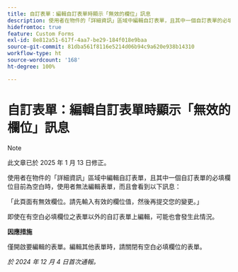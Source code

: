```yaml
---
title: 自訂表單：編輯自訂表單時顯示「無效的欄位」訊息
description: 使用者在物件的「詳細資訊」區域中編輯自訂表單，且其中一個自訂表單的必填欄位目前為空白時，使用者無法編輯表單，而且會看到一則訊息。此問題有因應措施。
hidefromtoc: true
feature: Custom Forms
exl-id: 8e812a51-617f-4aa7-be29-184f018e9baa
source-git-commit: 81dba561f8116e5214d06b94c9a620e938b14310
workflow-type: ht
source-wordcount: '168'
ht-degree: 100%

---
```


# 自訂表單：編輯自訂表單時顯示「無效的欄位」訊息

>[!NOTE]
>
>此文章已於 2025 年 1 月 13 日修正。

使用者在物件的「詳細資訊」區域中編輯自訂表單，且其中一個自訂表單的必填欄位目前為空白時，使用者無法編輯表單，而且會看到以下訊息：

「此頁面有無效欄位。請先輸入有效的欄位值，然後再提交您的變更。」

即使在有空白必填欄位之表單以外的自訂表單上編輯，可能也會發生此情況。

**因應措施**

僅開啟要編輯的表單。編輯其他表單時，請關閉有空白必填欄位的表單。

_於 2024 年 12 月 4 日首次通報。_
